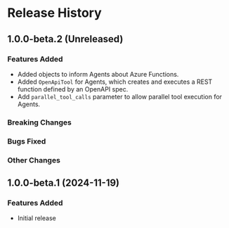 # Release History

## 1.0.0-beta.2 (Unreleased)

### Features Added

* Added objects to inform Agents about Azure Functions.
* Added `OpenApiTool` for Agents, which creates and executes a REST function defined by an OpenAPI spec.
* Add `parallel_tool_calls` parameter to allow parallel tool execution for Agents.

### Breaking Changes

### Bugs Fixed

### Other Changes

## 1.0.0-beta.1 (2024-11-19)

### Features Added
- Initial release
